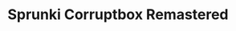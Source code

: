 ---
slug: sprunki-corruptbox-remastered
title: Sprunki Corruptbox Remastered
description: "Sprunki Corruptbox Remastered is an exciting online game. Play for free directly in your browser!"
icon: /images/popular_mods/Sprunki Corruptbox Remastered.png
url: https://wowtbc.net/sprunkin/corruptbox-remastered/index.html
previewImage: /images/popular_mods/Sprunki Corruptbox Remastered.png
type: popular mods

# SEO配置
seo:
  title: "Sprunki Corruptbox Remastered - Play Free Online Game | Fun Browser Games"
  description: "Sprunki Corruptbox Remastered - Play this fun online game for free in your browser. No download required!"
  ogImage: "/images/popular_mods/Sprunki Corruptbox Remastered.png"
  keywords: "sprunki-corruptbox-remastered, online game, browser game, free game, popular mods game, play online"

videoUrls:
  - https://www.youtube.com/embed/example1
  - https://www.youtube.com/embed/example2

whyPlay:
  title: "Why Play Sprunki Corruptbox Remastered?"
  items:
    - "Immersive Gameplay: Sprunki Corruptbox Remastered offers an engaging and immersive gaming experience that will keep you entertained for hours"
    - "Challenging Levels: Test your skills with increasingly difficult challenges and obstacles"
    - "Beautiful Graphics: Enjoy stunning visuals and smooth animations that bring the game world to life"
    - "Regular Updates: New content and features are added regularly to keep the game fresh and exciting"
    - "Free to Play: Experience all the fun without spending a penny"
    - "Community Features: Connect with other players, share strategies, and compete for high scores"
    - "Cross-Platform: Play on any device with a web browser, no downloads required"

features:
  title: "Key Features of Sprunki Corruptbox Remastered"
  image: "/images/popular_mods/Sprunki Corruptbox Remastered.png"
  items:
    - "Intuitive Controls: Easy to learn controls make Sprunki Corruptbox Remastered accessible for players of all skill levels"
    - "Multiple Game Modes: Enjoy various gameplay options that provide different challenges and experiences"
    - "Character Customization: Personalize your gaming experience with unique characters and items"
    - "Achievement System: Complete special tasks to earn rewards and recognition"
    - "Leaderboards: Compete with players worldwide and see who can achieve the highest scores"

characteristics:
  title: "Game Characteristics"
  image: "/images/popular_mods/Sprunki Corruptbox Remastered.png"
  items:
    - "Genre: Popular mods game with elements of strategy and skill"
    - "Difficulty: Suitable for both casual gamers and those seeking a challenge"
    - "Play Time: Quick sessions or extended gameplay, depending on your preference"
    - "Art Style: Vibrant and engaging visuals that enhance the gaming experience"
    - "Sound Design: Immersive audio that complements the gameplay perfectly"

info: "Sprunki Corruptbox Remastered is an exciting online game that offers players a unique and engaging gaming experience. With its intuitive controls, stunning visuals, and challenging gameplay, Sprunki Corruptbox Remastered provides hours of entertainment for players of all ages and skill levels. Whether you're looking for a quick gaming session during a break or an extended play session, Sprunki Corruptbox Remastered delivers an immersive experience that will keep you coming back for more. The game features multiple levels of increasing difficulty, ensuring that players are constantly challenged as they progress. With regular updates adding new content and features, Sprunki Corruptbox Remastered remains fresh and exciting, providing endless entertainment options for its growing community of players."

howToPlayIntro: "Welcome to Sprunki Corruptbox Remastered! This guide will walk you through the basics and help you master the game. Whether you're a beginner or looking to improve your skills, these tips and instructions will enhance your gaming experience."

howToPlaySteps:
  - title: "Getting Started"
    description: "Begin your Sprunki Corruptbox Remastered adventure by familiarizing yourself with the controls. Use your keyboard or mouse to navigate through the game interface. The tutorial will guide you through the basic mechanics and help you understand the objectives."
  - title: "Understanding the Objectives"
    description: "In Sprunki Corruptbox Remastered, your main goal is to progress through levels by completing specific objectives. Each level presents unique challenges that require different strategies and approaches."
  - title: "Mastering the Controls"
    description: "Practice using the controls to improve your precision and reaction time. Sprunki Corruptbox Remastered requires quick reflexes and strategic thinking to overcome obstacles and defeat opponents."
  - title: "Utilizing Power-ups"
    description: "Collect power-ups throughout the game to enhance your abilities and overcome difficult challenges. Each power-up offers unique advantages that can be crucial for success."
  - title: "Developing Strategies"
    description: "As you progress in Sprunki Corruptbox Remastered, develop effective strategies for different scenarios. Analyze patterns, anticipate challenges, and adapt your approach to maximize your performance."

faq:
  title: "Frequently Asked Questions about Sprunki Corruptbox Remastered"
  items:
    - question: "Is Sprunki Corruptbox Remastered free to play?"
      answer: "Yes, Sprunki Corruptbox Remastered is completely free to play directly in your web browser. No downloads or purchases are required to enjoy the full game experience."
    - question: "Can I play Sprunki Corruptbox Remastered on mobile devices?"
      answer: "Yes, Sprunki Corruptbox Remastered is optimized for both desktop and mobile play. You can enjoy the game on any device with a web browser and internet connection."
    - question: "Are there any in-game purchases?"
      answer: "While Sprunki Corruptbox Remastered is free to play, there may be optional in-game purchases available for cosmetic items or additional features that don't affect core gameplay."
    - question: "How often is Sprunki Corruptbox Remastered updated?"
      answer: "The developers regularly update Sprunki Corruptbox Remastered with new content, features, and improvements based on player feedback and game performance."
    - question: "Can I play Sprunki Corruptbox Remastered offline?"
      answer: "Currently, Sprunki Corruptbox Remastered requires an internet connection to play as it's a browser-based online game."
    - question: "Is Sprunki Corruptbox Remastered suitable for children?"
      answer: "Yes, Sprunki Corruptbox Remastered is designed to be family-friendly and suitable for players of all ages."
    - question: "How do I report bugs or issues?"
      answer: "If you encounter any problems while playing Sprunki Corruptbox Remastered, you can report them through the game's support page or contact the developers directly through their website."
    - question: "Still Have Questions?"
      answer: "If you have additional questions about Sprunki Corruptbox Remastered that aren't covered in this FAQ, please visit our support center or contact our customer service team for assistance."
---